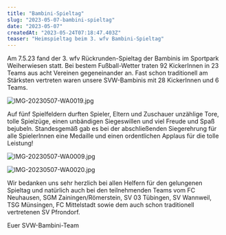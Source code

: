 ```yaml
---
title: "Bambini-Spieltag"
slug: "2023-05-07-bambini-spieltag"
date: "2023-05-07"
createdAt: "2023-05-24T07:18:47.403Z"
teaser: "Heimspieltag beim 3. wfv Bambini-Spieltag"
---
```

Am 7.5.23 fand der 3. wfv Rückrunden-Spieltag der Bambinis im Sportpark Weiherwiesen statt. Bei bestem Fußball-Wetter traten 92 KickerInnen in 23 Teams aus acht Vereinen gegeneinander an. Fast schon traditionell am Stärksten vertreten waren unsere SVW-Bambinis mit 28 KickerInnen und 6 Teams.

![IMG-20230507-WA0019.jpg](/uploads/IMG_20230507_WA_0019_2fd14f0b14.jpg)

Auf fünf Spielfeldern durften Spieler, Eltern und Zuschauer unzählige Tore, tolle Spielzüge, einen unbändigen Siegeswillen und viel Freude und Spaß bejubeln. Standesgemäß gab es bei der abschließenden Siegerehrung für alle SpielerInnen eine Medaille und einen ordentlichen Applaus für die tolle Leistung!

![IMG-20230507-WA0009.jpg](/uploads/IMG_20230507_WA_0009_f1a95652b4.jpg)

![IMG-20230507-WA0020.jpg](/uploads/IMG_20230507_WA_0020_f19c20f936.jpg)

Wir bedanken uns sehr herzlich bei allen Helfern für den gelungenen Spieltag und natürlich auch bei den teilnehmenden Teams vom FC Neuhausen, SGM Zainingen/Römerstein, SV 03 Tübingen, SV Wannweil, TSG Münsingen, FC Mittelstadt sowie dem auch schon traditionell vertretenen SV Pfrondorf.

Euer SVW-Bambini-Team
